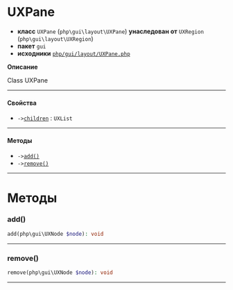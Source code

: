 # UXPane

- **класс** `UXPane` (`php\gui\layout\UXPane`) **унаследован от** `UXRegion` (`php\gui\layout\UXRegion`)
- **пакет** `gui`
- **исходники** [`php/gui/layout/UXPane.php`](./src/main/resources/JPHP-INF/sdk/php/gui/layout/UXPane.php)

**Описание**

Class UXPane

---

#### Свойства

- `->`[`children`](#prop-children) : `UXList`

---

#### Методы

- `->`[`add()`](#method-add)
- `->`[`remove()`](#method-remove)

---
# Методы

<a name="method-add"></a>

### add()
```php
add(php\gui\UXNode $node): void
```

---

<a name="method-remove"></a>

### remove()
```php
remove(php\gui\UXNode $node): void
```

---
